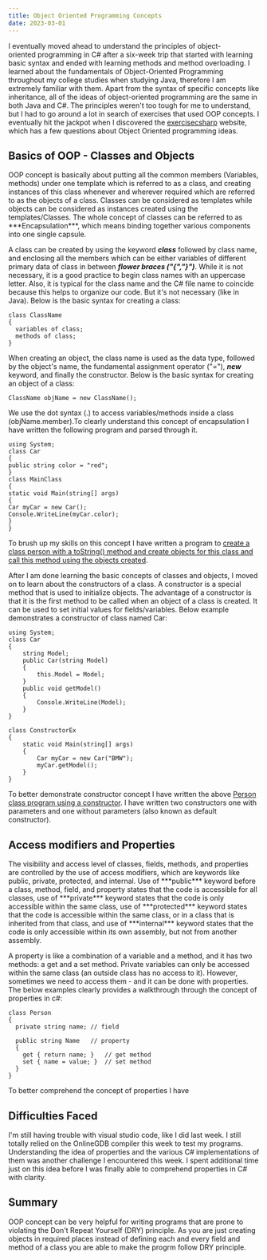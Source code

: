 ```yaml
---
title: Object Oriented Programming Concepts
date: 2023-03-01
---
```


I eventually moved ahead to understand the principles of object-oriented programming in C# after a six-week trip that started with learning basic syntax and ended with learning methods and method overloading. I learned about the fundamentals of Object-Oriented Programming throughout my college studies when studying Java, therefore I am extremely familiar with them. Apart from the syntax of specific concepts like inheritance, all of the ideas of object-oriented programming are the same in both Java and C#. The principles weren't too tough for me to understand, but I had to go around a lot in search of exercises that used OOP concepts. I eventually hit the jackpot when I discovered the <a href="https://www.exercisescsharp.com/oop/">exercisecsharp</a> website, which has a few questions about Object Oriented programming ideas.

<h2>Basics of OOP - Classes and Objects</h2>
OOP concept is basically about putting all the common members (Variables, methods) under one template which is referred to as a class, and creating instances of this class whenever and wherever required which are referred to as the objects of a class. Classes can be considered as templates while objects can be considered as instances created using the templates/Classes. The whole concept of classes can be referred to as ***Encapsulation***, which means binding together various components into one single capsule.

A class can be created by using the keyword ***class*** followed by class name, and enclosing all the members which can be either variables of different primary data of class in between ***flower braces ("{","}")***. While it is not necessary, it is a good practice to begin class names with an uppercase letter. Also, it is typical for the class name and the C# file name to coincide because this helps to organize our code. But it's not necessary (like in Java). Below is the basic syntax for creating a class:

```
class ClassName
{
  variables of class;
  methods of class;
}
```

When creating an object, the class name is used as the data type, followed by the object's name, the fundamental assignment operator ("="), ***new*** keyword, and finally the constructor. Below is the basic syntax for creating an object of a class:

```
ClassName objName = new ClassName();
```

We use the dot syntax (.) to access variables/methods inside a class (objName.member).To clearly understand this concept of encapsulation I have written the following program and parsed through it.

```
using System;
class Car
{
public string color = "red";
}
class MainClass
{
static void Main(string[] args)
{
Car myCar = new Car();
Console.WriteLine(myCar.color);
}
}
```

To brush up my skills on this concept I have written a program to <a href="https://github.com/sreenivas98/Learning_Journey/blob/main/CodePractice/OOP/ClassExample.cs">create a class person with a toString() method and create objects for this class and call this method using the objects created</a>.
 
After I am done learning the basic concepts of classes and objects, I moved on to learn about the constructors of a class. A constructor is a special method that is used to initialize objects. The advantage of a constructor is that it is the first method to be called when an object of a class is created. It can be used to set initial values for fields/variables. Below example demonstrates a constructor of class named Car:

```
using System;
class Car
{
    string Model;
    public Car(string Model)
    {
        this.Model = Model;
    }
    public void getModel()
    {
        Console.WriteLine(Model);
    }
}

class ConstructorEx
{
    static void Main(string[] args)
    {
        Car myCar = new Car("BMW");
        myCar.getModel();
    }
}
```

To better demonstrate constructor concept I have written the above <a href="https://github.com/sreenivas98/Learning_Journey/blob/main/CodePractice/OOP/ConstructorEx.cs">Person class program using a constructor</a>. I have written two constructors one with parameters and one without parameters (also known as default constructor).

<h2>Access modifiers and Properties</h2>
The visibility and access level of classes, fields, methods, and properties are controlled by the use of access modifiers, which are keywords like public, private, protected, and internal. Use of ***public*** keyword before a class, method, field, and property states that the code is accessible for all classes, use of ***private*** keyword states that the code is only accessible within the same class, use of ***protected*** keyword states that the code is accessible within the same class, or in a class that is inherited from that class, and use of ***internal*** keyword states that the code is only accessible within its own assembly, but not from another assembly.

A property is like a combination of a variable and a method, and it has two methods: a get and a set method. Private variables can only be accessed within the same class (an outside class has no access to it). However, sometimes we need to access them - and it can be done with properties. The below examples clearly provides a walkthrough through the concept of properties in c#:

```
class Person
{
  private string name; // field

  public string Name   // property
  {
    get { return name; }   // get method
    set { name = value; }  // set method
  }
}
```

To better comprehend the concept of properties I have 

<h2>Difficulties Faced</h2>
I'm still having trouble with visual studio code, like I did last week. I still totally relied on the OnlineGDB compiler this week to test my programs. Understanding the idea of properties and the various C# implementations of them was another challenge I encountered this week. I spent additional time just on this idea before I was finally able to comprehend properties in C# with clarity.

<h2>Summary</h2>
OOP concept can be very helpful for writing programs that are prone to violating the Don't Repeat Yourself (DRY) principle. As you are just creating objects in required places instead of defining each and every field and method of a class you are able to make the progrm follow DRY principle.



